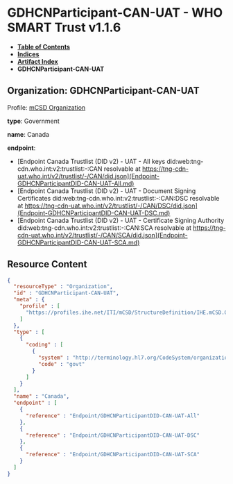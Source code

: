 # GDHCNParticipant-CAN-UAT - WHO SMART Trust v1.1.6

* [**Table of Contents**](toc.md)
* [**Indices**](indices.md)
* [**Artifact Index**](artifacts.md)
* **GDHCNParticipant-CAN-UAT**

## Organization: GDHCNParticipant-CAN-UAT

Profile: [mCSD Organization](https://profiles.ihe.net/ITI/mCSD/4.0.0/StructureDefinition-IHE.mCSD.Organization.html)

**type**: Government

**name**: Canada

**endpoint**: 

* [Endpoint Canada Trustlist (DID v2) - UAT - All keys did:web:tng-cdn.who.int:v2:trustlist:-:CAN resolvable at https://tng-cdn-uat.who.int/v2/trustlist/-/CAN/did.json](Endpoint-GDHCNParticipantDID-CAN-UAT-All.md)
* [Endpoint Canada Trustlist (DID v2) - UAT - Document Signing Certificates did:web:tng-cdn.who.int:v2:trustlist:-:CAN:DSC resolvable at https://tng-cdn-uat.who.int/v2/trustlist/-/CAN/DSC/did.json](Endpoint-GDHCNParticipantDID-CAN-UAT-DSC.md)
* [Endpoint Canada Trustlist (DID v2) - UAT - Certificate Signing Authority did:web:tng-cdn.who.int:v2:trustlist:-:CAN:SCA resolvable at https://tng-cdn-uat.who.int/v2/trustlist/-/CAN/SCA/did.json](Endpoint-GDHCNParticipantDID-CAN-UAT-SCA.md)



## Resource Content

```json
{
  "resourceType" : "Organization",
  "id" : "GDHCNParticipant-CAN-UAT",
  "meta" : {
    "profile" : [
      "https://profiles.ihe.net/ITI/mCSD/StructureDefinition/IHE.mCSD.Organization"
    ]
  },
  "type" : [
    {
      "coding" : [
        {
          "system" : "http://terminology.hl7.org/CodeSystem/organization-type",
          "code" : "govt"
        }
      ]
    }
  ],
  "name" : "Canada",
  "endpoint" : [
    {
      "reference" : "Endpoint/GDHCNParticipantDID-CAN-UAT-All"
    },
    {
      "reference" : "Endpoint/GDHCNParticipantDID-CAN-UAT-DSC"
    },
    {
      "reference" : "Endpoint/GDHCNParticipantDID-CAN-UAT-SCA"
    }
  ]
}

```
